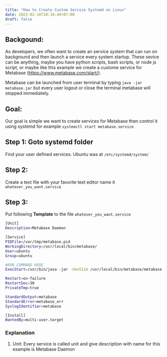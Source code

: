 ```yaml
---
title: "How to Create Custom Service Systemd on Linux"
date: 2023-02-16T10:18:49+07:00
draft: false
---
```


## Backgound:

As developers, we often want to create an service system that can run on background and then launch a service every system startup. These sevice can be anything, maybe you have python scripts, bash scripts, or node js script, or maybe like this example we create a custome service for Metabase (https://www.metabase.com/start/).

Metabase can be launched from user terminal by typing `java -jar metabase.jar` but every user logout or close the terminal metabase will stopped immediately.

## Goal:

Our goal is simple we want to create services for Metabase then control it using systemd for example `systemctl start metabase.service`

## Step 1: Goto systemd folder

Find your user defined services. Ubuntu was at `/etc/systemd/system/`

## Step 2:

Create a text file with your favorite text editor name it `whatever_you_want.service`

## Step 3:

Put following **Template** to the file `whatever_you_want.service`

```sh
[Unit]
Description=Metabase Daemon

[Service]
PIDFile=/var/tmp/metabase.pid
WorkingDirectory=/usr/local/bin/metabase/
User=ubuntu
Group=ubuntu

#RUN COMMAND HERE
ExecStart=/usr/bin/java -jar -Xmx512m /usr/local/bin/metabase/metabase.jar

Restart=on-failure
RestartSec=30
PrivateTmp=true

StandardOutput=metabase
StandardError=metabase_err
SyslogIdentifier=metabase

[Install]
WantedBy=multi-user.target
```

### Explanation

1. Unit: Every service is called unit and give description with name for this example is Metabase Daemon
